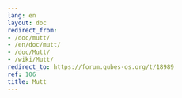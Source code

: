```yaml
---
lang: en
layout: doc
redirect_from:
- /doc/mutt/
- /en/doc/mutt/
- /doc/Mutt/
- /wiki/Mutt/
redirect_to: https://forum.qubes-os.org/t/18989
ref: 106
title: Mutt
---
```

